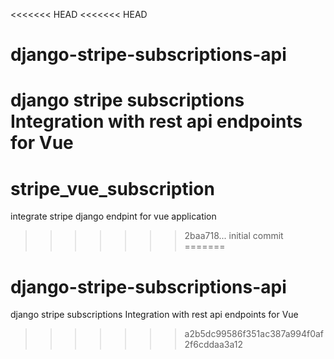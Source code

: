 <<<<<<< HEAD
<<<<<<< HEAD
# django-stripe-subscriptions-api
django stripe subscriptions Integration with rest api endpoints for Vue
=======
# stripe_vue_subscription
integrate stripe django endpint for vue application
>>>>>>> 2baa718... initial commit
=======
# django-stripe-subscriptions-api
django stripe subscriptions Integration with rest api endpoints for Vue
>>>>>>> a2b5dc99586f351ac387a994f0af2f6cddaa3a12
